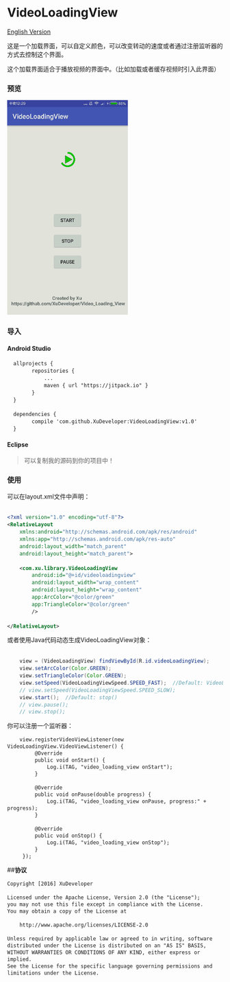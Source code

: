 # VideoLoadingView

[English Version](https://github.com/XuDeveloper/VideoLoadingView/blob/master/README.md)

这是一个加载界面，可以自定义颜色，可以改变转动的速度或者通过注册监听器的方式去控制这个界面。

这个加载界面适合于播放视频的界面中。（比如加载或者缓存视频时引入此界面）

### 预览

 ![VideoLoadingView-screenshot](https://raw.githubusercontent.com/xudeveloper/VideoLoadingView/master/docs/screen.gif)
 
### 导入

#### Android Studio

``` xml
  allprojects {
		repositories {
			...
			maven { url "https://jitpack.io" }
		}
  }

  dependencies {
	    compile 'com.github.XuDeveloper:VideoLoadingView:v1.0'
  }

```
#### Eclipse

> 可以复制我的源码到你的项目中！

### 使用

可以在layout.xml文件中声明：

``` xml

<?xml version="1.0" encoding="utf-8"?>
<RelativeLayout
    xmlns:android="http://schemas.android.com/apk/res/android"
    xmlns:app="http://schemas.android.com/apk/res-auto"
    android:layout_width="match_parent"
    android:layout_height="match_parent">

    <com.xu.library.VideoLoadingView
        android:id="@+id/videoloadingview"
        android:layout_width="wrap_content"
        android:layout_height="wrap_content"
        app:ArcColor="@color/green"
        app:TriangleColor="@color/green"
        />

</RelativeLayout>

```

或者使用Java代码动态生成VideoLoadingView对象：

``` java

    view = (VideoLoadingView) findViewById(R.id.videoLoadingView);
    view.setArcColor(Color.GREEN);
    view.setTriangleColor(Color.GREEN);
    view.setSpeed(VideoLoadingViewSpeed.SPEED_FAST);  //Default: VideoLoadingViewSpeed.SPEED_MEDIUM
    // view.setSpeed(VideoLoadingViewSpeed.SPEED_SLOW); 
    view.start();  //Default: stop()
    // view.pause();
    // view.stop();

```

你可以注册一个监听器：

```
    view.registerVideoViewListener(new VideoLoadingView.VideoViewListener() {
         @Override
         public void onStart() {
             Log.i(TAG, "video_loading_view onStart");
         }

         @Override
         public void onPause(double progress) {
             Log.i(TAG, "video_loading_view onPause, progress:" + progress);
         }

         @Override
         public void onStop() {
             Log.i(TAG, "video_loading_view onStop");
         }
     });

```

##**协议**

```license
Copyright [2016] XuDeveloper

Licensed under the Apache License, Version 2.0 (the "License");
you may not use this file except in compliance with the License.
You may obtain a copy of the License at

    http://www.apache.org/licenses/LICENSE-2.0

Unless required by applicable law or agreed to in writing, software
distributed under the License is distributed on an "AS IS" BASIS,
WITHOUT WARRANTIES OR CONDITIONS OF ANY KIND, either express or implied.
See the License for the specific language governing permissions and
limitations under the License.
```

